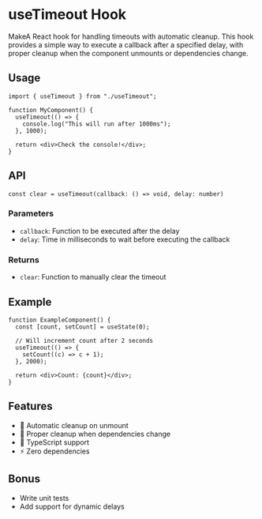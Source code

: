 # useTimeout Hook

MakeA React hook for handling timeouts with automatic cleanup. This hook provides a simple way to execute a callback after a specified delay, with proper cleanup when the component unmounts or dependencies change.

## Usage

```tsx
import { useTimeout } from "./useTimeout";

function MyComponent() {
  useTimeout(() => {
    console.log("This will run after 1000ms");
  }, 1000);

  return <div>Check the console!</div>;
}
```

## API

```tsx
const clear = useTimeout(callback: () => void, delay: number)
```

### Parameters

- `callback`: Function to be executed after the delay
- `delay`: Time in milliseconds to wait before executing the callback

### Returns

- `clear`: Function to manually clear the timeout

## Example

```tsx
function ExampleComponent() {
  const [count, setCount] = useState(0);

  // Will increment count after 2 seconds
  useTimeout(() => {
    setCount((c) => c + 1);
  }, 2000);

  return <div>Count: {count}</div>;
}
```

## Features

- 🔄 Automatic cleanup on unmount
- 🧹 Proper cleanup when dependencies change
- 💪 TypeScript support
- ⚡️ Zero dependencies

## Bonus

- Write unit tests
- Add support for dynamic delays
